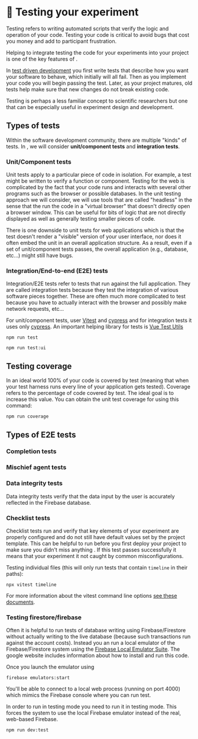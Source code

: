 # :lady_beetle: Testing your experiment

Testing refers to writing automated scripts that verify the logic and operation of your code. Testing your code is critical to avoid bugs that cost you money and add to participant frustration.

Helping to integrate testing the code for your experiments into your project is one of the key features of <SmileText/>.

In [test driven development](https://en.wikipedia.org/wiki/Test-driven_development) you first write tests that describe how you want your software to behave, which initially will all fail. Then as you implement your code you will begin passing the test. Later, as your project matures, old tests help make sure that new changes do not break existing code.

Testing is perhaps a less familiar concept to scientific researchers but one that can be especially useful in experiment design and development.

## Types of tests

Within the software development community, there are multiple "kinds" of tests. In <SmileText/>, we will consider **unit/component tests** and **integration tests**.

### Unit/Component tests

Unit tests apply to a particular piece of code in isolation. For example, a test might be written to verify a function or component. Testing for the web is complicated by the fact that your code runs and interacts with several other programs such as the browser or possible databases. In the unit testing approach we will consider, we will use tools that are called "headless" in the sense that the run the code in a "virtual browser" that doesn't directly open a browser window. This can be useful for bits of logic that are not directly displayed as well as generally testing smaller pieces of code.

There is one downside to unit tests for web applications which is that the test doesn't render a "visible" version of your user interface, nor does it often embed the unit in an overall application structure. As a result, even if a set of unit/component tests passes, the overall application (e.g., database, etc...) might still have bugs.

### Integration/End-to-end (E2E) tests

Integration/E2E tests refer to tests that run against the full application. They are called integration tests because they test the integration of various software pieces together. These are often much more complicated to test because you have to actually interact with the browser and possibly make network requests, etc...

For unit/component tests, <SmileText/> user [Vitest](https://vitest.dev) and [cypress](https://www.cypress.io) and for integration tests it uses only [cypress](https://www.cypress.io). An important helping library for tests is [Vue Test Utils](https://test-utils.vuejs.org)




```
npm run test
```


```
npm run test:ui
```

## Testing coverage

In an ideal world 100% of your code is covered by test (meaning that when your test harness runs every line of your application gets tested). Coverage refers to the percentage of code covered by test. The ideal goal is to increase this value. You can obtain the unit test coverage for <SmileText/> using this command:

```
npm run coverage
```

## Types of E2E tests

### Completion tests

### Mischief agent tests

### Data integrity tests

Data integrity tests verify that the data input by the user is accurately reflected in the Firebase database.

### Checklist tests

Checklist tests run and verify that key elements of your experiment are properly configured and do not still have default values set by the <SmileText /> project template. This can be helpful to run before you first deploy your project to make sure you didn't miss anything . If this test passes successfully it means that your experiment it not caught by common misconfigurations.

Testing individual files (this will only run tests that contain `timeline` in their paths):

```
npx vitest timeline
```

For more information about the vitest command line options [see these documents](https://vitest.dev/guide/cli.html).

### Testing firestore/firebase

Often it is helpful to run tests of database writing using Firebase/Firestore without actually writing to the live database (because such transactions run against the account costs). Instead you an run a local emulator of the Firebase/Firestore system using the [Firebase Local Emulator Suite](https://firebase.google.com/docs/emulator-suite). The google website includes information about how to install and run this code.

Once you launch the emulator using

```
firebase emulators:start
```

You'll be able to connect to a local web process (running on port 4000) which mimics the Firebase console where you can run test.

In order to run <SmileText/> in testing mode you need to run it in testing mode. This forces the system to use the local Firebase emulator instead of the real, web-based Firebase.

```
npm run dev:test
```
